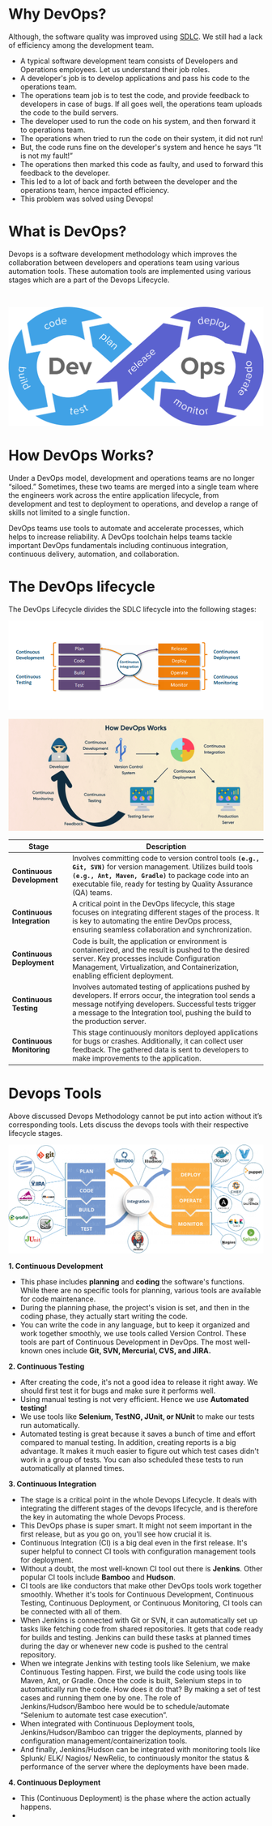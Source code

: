 # Why DevOps?

Although, the software quality was improved using [SDLC](https://github.com/gul-ahmed/devops/blob/7c4d684edbeb15390a0c24a5e877b4d281a84f2a/1-SDLC/sdlc.md). We still had a lack of efficiency among the development team. 

- A typical software development team consists of Developers and Operations employees. Let us understand their job roles.
- A developer's job is to develop applications and pass his code to the operations team.
- The operations team job is to test the code, and provide feedback to developers in case of bugs. If all goes well, the operations team uploads the code to the build servers.
- The developer used to run the code on his system, and then forward it to operations team.
- The operations when tried to run the code on their system, it did not run!
- But, the code runs fine on the developer's system and hence he says “It is not my fault!”
- The operations then marked this code as faulty, and used to forward this feedback to the developer.
- This led to a lot of back and forth between the developer and the operations team, hence impacted efficiency.
- This problem was solved using Devops!

# What is DevOps?

Devops is a software development methodology which improves the collaboration between developers and operations team using various automation tools. These automation tools are implemented using various stages which are a part of the Devops Lifecycle.

<br>

![devops](https://github.com/gul-ahmed/devops/blob/38c0c3d5fc7dd7aaf2e4c6285bc814cff87e0a2c/images/devops.png)


# How DevOps Works?

Under a DevOps model, development and operations teams are no longer “siloed.” Sometimes, these two teams are merged into a single team where the engineers work across the entire application lifecycle, from development and test to deployment to operations, and develop a range of skills not limited to a single function.

DevOps teams use tools to automate and accelerate processes, which helps to increase reliability. A DevOps toolchain helps teams tackle important DevOps fundamentals including continuous integration, continuous delivery, automation, and collaboration.

# The DevOps lifecycle

The DevOps Lifecycle divides the SDLC lifecycle into the following stages:

![do_sdlc](https://github.com/gul-ahmed/devops/blob/43a7fcd40c464538eb88a1da21e026ce357cdf26/images/do_lifecycle.png)

![](https://github.com/gul-ahmed/devops/blob/43a7fcd40c464538eb88a1da21e026ce357cdf26/images/How-DeveOps-Works.png)


| Stage                 | Description                                                                                                                                                                                                                                                   |
|-----------------------|---------------------------------------------------------------------------------------------------------------------------------------------------------------------------------------------------------------------------------------------------------------|
| **Continuous Development** | Involves committing code to version control tools **`(e.g., Git, SVN)`** for version management. Utilizes build tools **`(e.g., Ant, Maven, Gradle)`** to package code into an executable file, ready for testing by Quality Assurance (QA) teams.                                   |
| **Continuous Integration**  | A critical point in the DevOps lifecycle, this stage focuses on integrating different stages of the process. It is key to automating the entire DevOps process, ensuring seamless collaboration and synchronization.                                                  |
| **Continuous Deployment**  | Code is built, the application or environment is containerized, and the result is pushed to the desired server. Key processes include Configuration Management, Virtualization, and Containerization, enabling efficient deployment.                                |
| **Continuous Testing**     | Involves automated testing of applications pushed by developers. If errors occur, the integration tool sends a message notifying developers. Successful tests trigger a message to the Integration tool, pushing the build to the production server.              |
| **Continuous Monitoring**   | This stage continuously monitors deployed applications for bugs or crashes. Additionally, it can collect user feedback. The gathered data is sent to developers to make improvements to the application.  |

# Devops Tools

Above discussed Devops Methodology cannot be put into action without it’s corresponding tools. Lets discuss the devops tools with their respective lifecycle stages.

![devops-tools](https://github.com/gul-ahmed/devops/blob/0670eae538eb5da0b387978feba2c1fa06993679/images/devops-tools.png)

**1. Continuous Development**

- This phase includes **planning** and **coding** the software's functions. While there are no specific tools for planning, various tools are available for code maintenance.
- During the planning phase, the project's vision is set, and then in the coding phase, they actually start writing the code.
- You can write the code in any language, but to keep it organized and work together smoothly, we use tools called Version Control. These tools are part of Continuous Development in DevOps. The most well-known ones include **Git, SVN, Mercurial, CVS, and JIRA.**

**2. Continuous Testing**

- After creating the code, it's not a good idea to release it right away. We should first test it for bugs and make sure it performs well.
- Using manual testing is not very efficient. Hence we use **Automated testing!**
- We use tools like **Selenium, TestNG, JUnit, or NUnit** to make our tests run automatically.
- Automated testing is great because it saves a bunch of time and effort compared to manual testing. In addition, creating reports is a big advantage. It makes it much easier to figure out which test cases didn't work in a group of tests. You can also scheduled these tests to run automatically at planned times. 

**3. Continuous Integration**

- The stage is a critical point in the whole Devops Lifecycle. It deals with integrating the different stages of the devops lifecycle, and is therefore the key in automating the whole Devops Process.
- This DevOps phase is super smart. It might not seem important in the first release, but as you go on, you'll see how crucial it is.
- Continuous Integration (CI) is a big deal even in the first release. It's super helpful to connect CI tools with configuration management tools for deployment.
- Without a doubt, the most well-known CI tool out there is **Jenkins**. Other popular CI tools include **Bamboo** and **Hudson**.
- CI tools are like conductors that make other DevOps tools work together smoothly. Whether it's tools for Continuous Development, Continuous Testing, Continuous Deployment, or Continuous Monitoring, CI tools can be connected with all of them.
- When Jenkins is connected with Git or SVN, it can automatically set up tasks like fetching code from shared repositories. It gets that code ready for builds and testing. Jenkins can build these tasks at planned times during the day or whenever new code is pushed to the central repository.
- When we integrate Jenkins with testing tools like Selenium, we make Continuous Testing happen. First, we build the code using tools like Maven, Ant, or Gradle. Once the code is built, Selenium steps in to automatically run the code. How does it do that? By making a set of test cases and running them one by one. The role of Jenkins/Hudson/Bamboo here would be to schedule/automate “Selenium to automate test case execution”.
- When integrated with Continuous Deployment tools, Jenkins/Hudson/Bamboo can trigger the deployments, planned by configuration management/containerization tools.
- And finally, Jenkins/Hudson can be integrated with monitoring tools like Splunk/ ELK/ Nagios/ NewRelic, to continuously monitor the status & performance of the server where the deployments have been made.

**4. Continuous Deployment**

- This (Continuous Deployment) is the phase where the action actually happens.
- 
